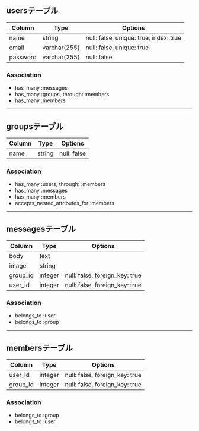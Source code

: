 ## usersテーブル

|Column|Type|Options|
|------|----|-------|
|name|string|null: false, unique: true, index: true|
|email|varchar(255)|null: false, unique: true|
|password|varchar(255)|null: false|

### Association
- has_many :messages
- has_many :groups, through: :members
- has_many :members

***

## groupsテーブル
|Column|Type|Options|
|------|----|-------|
|name|string|null: false|

### Association
- has_many :users, through: :members
- has_many :messages
- has_many :members
- accepts_nested_attributes_for :members

***

## messagesテーブル

|Column|Type|Options|
|------|----|-------|
|body|text||
|image|string||
|group_id|integer|null: false, foreign_key: true|
|user_id|integer|null: false, foreign_key: true|

### Association
- belongs_to :user
- belongs_to :group

***

## membersテーブル

|Column|Type|Options|
|------|----|-------|
|user_id|integer|null: false, foreign_key: true|
|group_id|integer|null: false, foreign_key: true|

### Association
- belongs_to :group
- belongs_to :user
